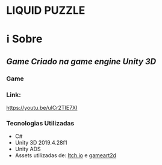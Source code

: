 # LIQUID PUZZLE
# ℹ Sobre
## *Game Criado na game engine Unity 3D*

### Game

### Link:
https://youtu.be/ulCr2TIE7XI

### Tecnologias Utilizadas
<ul>
	<li>C#</li>
	<li>Unity 3D 2019.4.28f1</li>
  <li>Unity ADS</l1>
  <li>Assets utilizadas de: <a href="https://itch.io/">Itch.io</a> e <a href = "https://www.gameart2d.com/freebies.html">gameart2d</a></li>
</ul>
